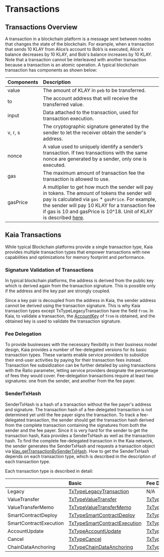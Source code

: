 # Transactions

## Transactions Overview <a id="transactions-overview"></a>

A transaction in a blockchain platform is a message sent between nodes that changes the state of the blockchain. For example, when a transaction that sends 10 KLAY from Alice’s account to Bob’s is executed, Alice's balance decreases by 10 KLAY, and Bob's balance increases by 10 KLAY. Note that a transaction cannot be interleaved with another transaction because a transaction is an atomic operation. A typical blockchain transaction has components as shown below:

| Components | Description |
| :--- | :--- |
| value | The amount of KLAY in `peb` to be transferred. |
| to | The account address that will receive the transferred value. |
| input | Data attached to the transaction, used for transaction execution. |
| v, r, s | The cryptographic signature generated by the sender to let the receiver obtain the sender's address. |
| nonce | A value used to uniquely identify a sender’s transaction. If two transactions with the same nonce are generated by a sender, only one is executed. |
| gas | The maximum amount of transaction fee the transaction is allowed to use. |
| gasPrice | A multiplier to get how much the sender will pay in tokens. The amount of tokens the sender will pay is calculated via `gas` \* `gasPrice`. For example, the sender will pay 10 KLAY for a transaction fee if gas is 10 and gasPrice is 10^18. Unit of KLAY is described [here](../klaytn-native-coin-klay.md#units-of-klay). |

## Kaia Transactions <a id="klaytn-transactions"></a>

While typical Blockchain platforms provide a single transaction type, Kaia provides multiple transaction types that empower transactions with new capabilities and optimizations for memory footprint and performance.

### Signature Validation of Transactions <a id="signature-validation-of-transactions"></a>

In typical blockchain platforms, the address is derived from the public key which is derived again from the transaction signature. This is possible only if the address and the key pair are strongly coupled.

Since a key pair is decoupled from the address in Kaia, the sender address cannot be derived using the transaction signature. This is why Kaia transaction types except TxTypeLegacyTransaction have the field `from`. In Kaia, to validate a transaction, the [AccountKey](../accounts.md#account-key) of `from` is obtained, and the obtained key is used to validate the transaction signature.

### Fee Delegation <a id="fee-delegation"></a>

To provide businesses with the necessary flexibility in their business model design, Kaia provides a number of fee-delegated versions for its basic transaction types. These variants enable service providers to subsidize their end-user activities by paying for their transaction fees instead. Transaction fee subsidization can be further detailed by using transactions with the Ratio parameter, letting service providers designate the percentage of fees they would cover. Fee-delegation transactions require at least two signatures: one from the sender, and another from the fee payer.

### SenderTxHash <a id="sendertxhash"></a>

SenderTxHash is a hash of a transaction without the fee payer's address and signature. The transaction hash of a fee-delegated transaction is not determined yet until the fee payer signs the transaction. To track a fee-delegated transaction, the sender should get the transaction hash derived from the complete transaction containing the signatures from both the sender and the fee payer. Since it is very hard for the sender to get the transaction hash, Kaia provides a SenderTxHash as well as the transaction hash. To find the complete fee-delegated transaction in the Kaia network, the sender generates the SenderTxHash and requests a transaction object via [klay_getTransactionBySenderTxHash](../../references/json-rpc/klay/get-transaction-by-sender-tx-hash/). How to get the SenderTxHash depends on each transaction type, which is described in the description of each transaction type.

Each transaction type is described in detail:

|  | Basic | Fee Delegation | Partial Fee Delegation |
| :--- | :--- | :--- | :--- |
| Legacy | [TxTypeLegacyTransaction](./basic.md#txtypelegacytransaction) | N/A | N/A |
| ValueTransfer | [TxTypeValueTransfer](./basic.md#txtypevaluetransfer) | [TxTypeFeeDelegatedValueTransfer](./fee-delegation.md#txtypefeedelegatedvaluetransfer) | [TxTypeFeeDelegatedValueTransferWithRatio](./partial-fee-delegation.md#txtypefeedelegatedvaluetransferwithratio) |
| ValueTransferMemo | [TxTypeValueTransferMemo](./basic.md#txtypevaluetransfermemo) | [TxTypeFeeDelegatedValueTransferMemo](./fee-delegation.md#txtypefeedelegatedvaluetransfermemo) | [TxTypeFeeDelegatedValueTransferMemoWithRatio](./partial-fee-delegation.md#txtypefeedelegatedvaluetransfermemowithratio) |
| SmartContractDeploy | [TxTypeSmartContractDeploy](./basic.md#txtypesmartcontractdeploy) | [TxTypeFeeDelegatedSmartContractDeploy](./fee-delegation.md#txtypefeedelegatedsmartcontractdeploy) | [TxTypeFeeDelegatedSmartContractDeployWithRatio](./partial-fee-delegation.md#txtypefeedelegatedsmartcontractdeploywithratio) |
| SmartContractExecution | [TxTypeSmartContractExecution](./basic.md#txtypesmartcontractexecution) | [TxTypeFeeDelegatedSmartContractExecution](./fee-delegation.md#txtypefeedelegatedsmartcontractexecution) | [TxTypeFeeDelegatedSmartContractExecutionWithRatio](./partial-fee-delegation.md#txtypefeedelegatedsmartcontractexecutionwithratio) |
| AccountUpdate | [TxTypeAccountUpdate](./basic.md#txtypeaccountupdate) | [TxTypeFeeDelegatedAccountUpdate](./fee-delegation.md#txtypefeedelegatedaccountupdate) | [TxTypeFeeDelegatedAccountUpdateWithRatio](./partial-fee-delegation.md#txtypefeedelegatedaccountupdatewithratio) |
| Cancel | [TxTypeCancel](./basic.md#txtypecancel) | [TxTypeFeeDelegatedCancel](./fee-delegation.md#txtypefeedelegatedcancel) | [TxTypeFeeDelegatedCancelWithRatio](./partial-fee-delegation.md#txtypefeedelegatedcancelwithratio) |
| ChainDataAnchoring | [TxTypeChainDataAnchoring](./basic.md#txtypechaindataanchoring) | [TxTypeFeeDelegatedChainDataAnchoring](./fee-delegation.md#txtypefeedelegatedchaindataanchoring) | [TxTypeFeeDelegatedChainDataAnchoringWithRatio](./partial-fee-delegation.md#txtypefeedelegatedchaindataanchoringwithratio)|


